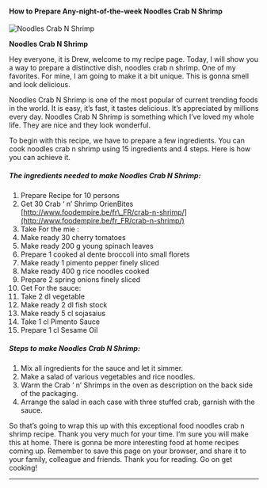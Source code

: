             

#### How to Prepare Any-night-of-the-week Noodles Crab N Shrimp

![Noodles Crab N Shrimp](https://img-global.cpcdn.com/recipes/8c174f3931c489c1/751x532cq70/noodles-crab-n-shrimp-recipe-main-photo.jpg)

**Noodles Crab N Shrimp**

Hey everyone, it is Drew, welcome to my recipe page. Today, I will show you a way to prepare a distinctive dish, noodles crab n shrimp. One of my favorites. For mine, I am going to make it a bit unique. This is gonna smell and look delicious.

Noodles Crab N Shrimp is one of the most popular of current trending foods in the world. It is easy, it’s fast, it tastes delicious. It’s appreciated by millions every day. Noodles Crab N Shrimp is something which I’ve loved my whole life. They are nice and they look wonderful.

To begin with this recipe, we have to prepare a few ingredients. You can cook noodles crab n shrimp using 15 ingredients and 4 steps. Here is how you can achieve it.

##### The ingredients needed to make Noodles Crab N Shrimp:

1.  Prepare Recipe for 10 persons
2.  Get 30 Crab ‘ n’ Shrimp OrienBites [http://www.foodempire.be/fr\_FR/crab-n-shrimp/](http://www.foodempire.be/fr_FR/crab-n-shrimp/)
3.  Take For the mie :
4.  Make ready 30 cherry tomatoes
5.  Make ready 200 g young spinach leaves
6.  Prepare 1 cooked al dente broccoli into small florets
7.  Make ready 1 pimento pepper finely sliced
8.  Make ready 400 g rice noodles cooked
9.  Prepare 2 spring onions finely sliced
10.  Get For the sauce:
11.  Take 2 dl vegetable
12.  Make ready 2 dl fish stock
13.  Make ready 5 cl sojasaius
14.  Take 1 cl Pimento Sauce
15.  Prepare 1 cl Sesame Oil

##### Steps to make Noodles Crab N Shrimp:

1.  Mix all ingredients for the sauce and let it simmer.
2.  Make a salad of various vegetables and rice noodles.
3.  Warm the Crab ‘ n’ Shrimps in the oven as description on the back side of the packaging.
4.  Arrange the salad in each case with three stuffed crab, garnish with the sauce.

So that’s going to wrap this up with this exceptional food noodles crab n shrimp recipe. Thank you very much for your time. I’m sure you will make this at home. There is gonna be more interesting food at home recipes coming up. Remember to save this page on your browser, and share it to your family, colleague and friends. Thank you for reading. Go on get cooking!

* * *